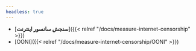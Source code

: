 ```yaml
---
headless: true
---
```


- [**سنجش سانسور اینترنت**]({{< relref "/docs/measure-internet-censorship" >}})
- [OONI]({{< relref "/docs/measure-internet-censorship/OONI" >}})

<br />

<br />

